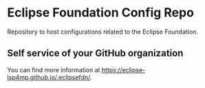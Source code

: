 # Eclipse Foundation Config Repo

Repository to host configurations related to the Eclipse Foundation.

## Self service of your GitHub organization

You can find more information at <https://eclipse-lsp4mp.github.io/.eclipsefdn/>.
